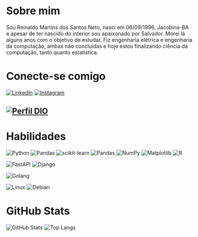 # Sobre mim

Sou Reinaldo Martins dos Santos Neto, nasci em 06/09/1996, Jacobina-BA e apesar de ter nascido do interior sou apaixonado por Salvador. Morei lá alguns anos com o objetivo de estudar. Fiz engenharia elétrica e engenharia da computação, ambas não concluídas e hoje estou finalizando ciência da computação, tanto quanto estatística.


# Conecte-se comigo
[![LinkedIn](https://img.shields.io/badge/LinkedIn-0077B5?style=for-the-badge&logo=linkedin&logoColor=white)](https://www.linkedin.com/in/reinaldo-neto-17b498182/) 
[![Instagram](https://img.shields.io/badge/-Instagram-%23E4405F?style=for-the-badge&logo=instagram&logoColor=white)](https://www.instagram.com/imreinaldoneto/)
## [![Perfil DIO](https://img.shields.io/badge/-Meu%20Perfil%20na%20DIO-0077B5?style=for-the-badge&logo=gitbook&logoColor=white)](https://www.dio.me/users/iamreinaldoneto)


# Habilidades
![Python](https://img.shields.io/badge/python-3670A0?style=for-the-badge&logo=python&logoColor=ffdd54)
![Pandas](https://img.shields.io/badge/pandas-%23150458.svg?style=for-the-badge&logo=pandas&logoColor=white)
![scikit-learn](https://img.shields.io/badge/scikit--learn-%23F7931E.svg?style=for-the-badge&logo=scikit-learn&logoColor=white)
![Pandas](https://img.shields.io/badge/pandas-%23150458.svg?style=for-the-badge&logo=pandas&logoColor=white)
![NumPy](https://img.shields.io/badge/numpy-%23013243.svg?style=for-the-badge&logo=numpy&logoColor=white)
![Matplotlib](https://img.shields.io/badge/Matplotlib-%23ffffff.svg?style=for-the-badge&logo=Matplotlib&logoColor=black)
![R](https://img.shields.io/badge/R-276DC3?style=for-the-badge&logo=r&logoColor=white)

![FastAPI](https://img.shields.io/badge/FastAPI-005571?style=for-the-badge&logo=fastapi)
![Django](https://img.shields.io/badge/django-%23092E20.svg?style=for-the-badge&logo=django&logoColor=white)

![Golang](https://img.shields.io/badge/Go-00ADD8?style=for-the-badge&logo=go&logoColor=white)

![Linux](https://img.shields.io/badge/Linux-000?style=for-the-badge&logo=linux&logoColor=FCC624)
![Debian](https://img.shields.io/badge/Debian-D70A53?style=for-the-badge&logo=debian&logoColor=white)

# GitHub Stats

![GitHub Stats](https://github-readme-stats.vercel.app/api?username=iamreinaldo&theme=transparent&bg_color=000&border_color=30A3DC&show_icons=true&icon_color=30A3DC&title_color=E94D5F&text_color=FFF&hide=stars&hide_title=true)
![Top Langs](https://github-readme-stats-git-masterrstaa-rickstaa.vercel.app/api/top-langs/?username=iamreinaldo&bg_color=000&border_color=30A3DC&title_color=E94D5F&text_color=FFF)
